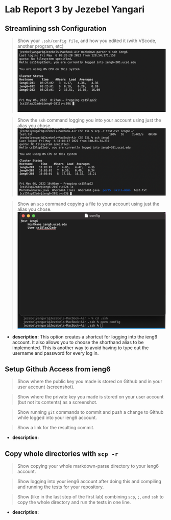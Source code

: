 # Lab Report 3 by Jezebel Yangari

## Streamlining ssh Configuration
>Show your `.ssh/config file`, and how you edited it (with VScode, another program, etc)
![image](lr3_ssh_alias_login.png)

>Show the `ssh` command logging you into your account using just the alias you chose.
![image](lr3_scp_r.png)

>Show an `scp` command copying a file to your account using just the alias you chose.
![image](lr3_edited_config.png)

- **description:** This option creates a shortcut for logging into the ieng6 account. It also allows you to choose the shorthand alias to be implemented. This is another way to avoid having to type out the username and password for every log in.


## Setup Github Access from ieng6
>Show where the public key you made is stored on Github and in your user account (screenshot).

>Show where the private key you made is stored on your user account (but not its contents) as a screenshot.

>Show running `git` commands to commit and push a change to Github while logged into your ieng6 account.

>Show a link for the resulting commit.

- **description:**



## Copy whole directories with `scp -r`
>Show copying your whole markdown-parse directory to your ieng6 account.

>Show logging into your ieng6 account after doing this and compiling and running the tests for your repository.

>Show (like in the last step of the first lab) combining `scp`, `;`, and `ssh` to copy the whole directory and run the tests in one line.

- **description:**
